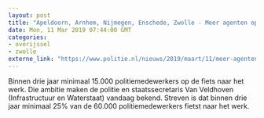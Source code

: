 ```yaml
---
layout: post
title: "Apeldoorn, Arnhem, Nijmegen, Enschede, Zwolle - Meer agenten op de fiets naar het werk"
date: Mon, 11 Mar 2019 07:44:00 GMT
categories: 
- overijssel 
- zwolle 
externe_link: "https://www.politie.nl/nieuws/2019/maart/11/meer-agenten-op-de-fiets-naar-het-werk.html"
---
```


Binnen drie jaar minimaal 15.000 politiemedewerkers op de fiets naar het werk. Die ambitie maken de politie en staatssecretaris Van Veldhoven (Infrastructuur en Waterstaat) vandaag bekend. Streven is dat binnen drie jaar minimaal 25% van de 60.000 politiemedewerkers fietst naar het werk.
